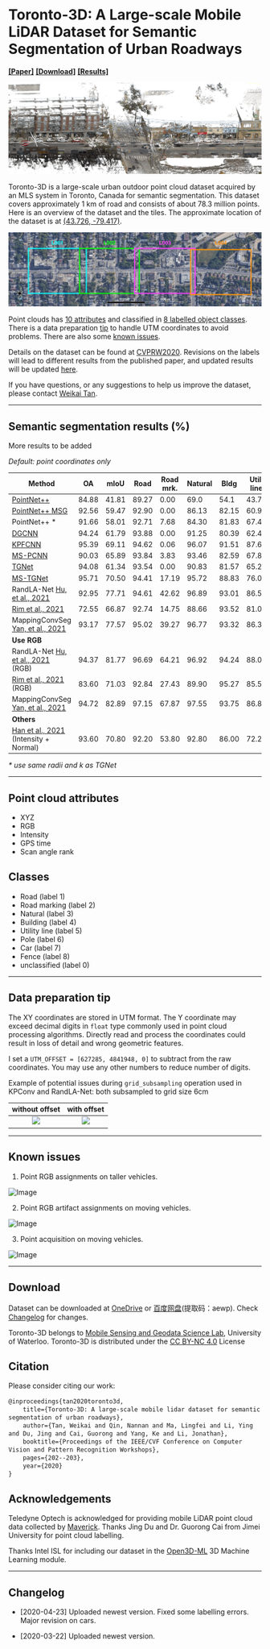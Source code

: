 # Toronto-3D: A Large-scale Mobile LiDAR Dataset for Semantic Segmentation of Urban Roadways

[**[Paper]**](https://openaccess.thecvf.com/content_CVPRW_2020/html/w11/Tan_Toronto-3D_A_Large-Scale_Mobile_LiDAR_Dataset_for_Semantic_Segmentation_of_CVPRW_2020_paper.html) [**[Download]**](#download) [**[Results]**](#results)

![Image](Screenshots/Sample_RGB.png)


Toronto-3D is a large-scale urban outdoor point cloud dataset acquired by an MLS system in Toronto, Canada for semantic segmentation. This dataset covers approximately 1 km of road and consists of about 78.3 million points. Here is an overview of the dataset and the tiles. The approximate location of the dataset is at [(43.726, -79.417)](https://goo.gl/maps/g6mXjzVfw9pKbL546).

![Image](Screenshots/Overview.png)

Point clouds has [10 attributes](#attributes) and classified in [8 labelled object classes](#classes). There is a data preparation [tip](#tip) to handle UTM coordinates to avoid problems. There are also some [known issues](#issues).

Details on the dataset can be found at [CVPRW2020](http://openaccess.thecvf.com/content_CVPRW_2020/html/w11/Tan_Toronto-3D_A_Large-Scale_Mobile_LiDAR_Dataset_for_Semantic_Segmentation_of_CVPRW_2020_paper.html). Revisions on the labels will lead to different results from the published paper, and updated results will be updated [here](#results).

If you have questions, or any suggestions to help us improve the dataset, please contact [Weikai Tan](mailto:weikai.tan@uwaterloo.ca).

---
## <a name="results"></a> Semantic segmentation results (%)

More results to be added

*Default: point coordinates only*


| Method          | OA     | mIoU   | Road   | Road mrk. | Natural | Bldg | Util. line | Pole   | Car    | Fence  |
|------------------|--------|--------|--------|----------|---------|----------|-----------|--------|--------|--------|
| [PointNet++](https://github.com/charlesq34/pointnet2/blob/42926632a3c33461aebfbee2d829098b30a23aaa/models/pointnet2_sem_seg.py#L18)       | 84.88 | 41.81 | 89.27 | 0.00    | 69.0 | 54.1 | 43.7 | 23.3 | 52.0 | 3.0  |
| [PointNet++ MSG](https://github.com/charlesq34/pointnet2/blob/42926632a3c33461aebfbee2d829098b30a23aaa/models/pointnet2_cls_msg.py#L17) | 92.56 | 59.47 | 92.90 | 0.00    | 86.13  | 82.15   | 60.96    | 62.81 | 76.41 | 14.43 |
| PointNet++ *     | 91.66 | 58.01 | 92.71 | 7.68    | 84.30  | 81.83   | 67.44    | 63.30 | 60.92 | 5.92  |
| [DGCNN](https://github.com/WangYueFt/dgcnn/blob/20fdb459ca5d10fe8aba1d296e66340f65990b85/tensorflow/sem_seg/model.py#L20)  | 94.24 | 61.79 | 93.88 | 0.00 | 91.25 | 80.39 | 62.40 | 62.32 | 88.26 | 15.81 |
| [KPFCNN](https://github.com/HuguesTHOMAS/KPConv/blob/132fdc628fb4850548e931c8b02c6325e7cac85e/training_NPM3D.py#L49)           | 95.39 | 69.11 | 94.62 | 0.06    | 96.07  | 91.51   | 87.68    | 81.56 | 85.66 | 15.72 |
| [MS-PCNN](https://doi.org/10.1109/TITS.2019.2961060) | 90.03 | 65.89 | 93.84 | 3.83 | 93.46 | 82.59 | 67.80 | 71.95 | 91.12 | 22.50 |
| [TGNet](https://doi.org/10.1109/TGRS.2019.2958517) | 94.08 | 61.34 | 93.54 | 0.00    | 90.83  | 81.57   | 65.26    | 62.98 | 88.73 | 7.85  |
| [MS-TGNet](https://openaccess.thecvf.com/content_CVPRW_2020/html/w11/Tan_Toronto-3D_A_Large-Scale_Mobile_LiDAR_Dataset_for_Semantic_Segmentation_of_CVPRW_2020_paper.html)  | 95.71 | 70.50 | 94.41 | 17.19   | 95.72  | 88.83   | 76.01    | 73.97 | 94.24 | 23.64 |
| RandLA-Net [Hu, et al., 2021](https://doi.org/10.1109/TPAMI.2021.3083288) | 92.95 | 77.71 | 94.61 | 42.62 | 96.89 | 93.01 | 86.51 | 78.07 | 92.85 | 37.12 |
| [Rim et al., 2021](https://doi.org/10.3390/rs13163121) | 72.55 | 66.87 | 92.74 | 14.75 | 88.66 | 93.52 | 81.03 | 67.71 | 39.65 | 56.90 |
| MappingConvSeg [Yan, et al., 2021](https://doi.org/10.1109/LGRS.2021.3107006) | 93.17 | 77.57 | 95.02 | 39.27 | 96.77 | 93.32 | 86.37 | 79.11 | 89.81 | 40.89 |
| **Use RGB**
| RandLA-Net [Hu, et al., 2021](https://doi.org/10.1109/TPAMI.2021.3083288) (RGB)| 94.37 | 81.77 | 96.69 | 64.21 | 96.92 | 94.24 | 88.06 | 77.84 | 93.37 | 42.86 |
| [Rim et al., 2021](https://doi.org/10.3390/rs13163121) (RGB) | 83.60 | 71.03 | 92.84 | 27.43 | 89.90 | 95.27 | 85.59 | 74.50 | 44.41 | 58.30 |
| MappingConvSeg [Yan, et al., 2021](https://doi.org/10.1109/LGRS.2021.3107006) | 94.72 | 82.89 | 97.15 | 67.87 | 97.55 | 93.75 | 86.88 | 82.12 | 93.72 | 44.11 |
| **Others**
| [Han et al., 2021](https://doi.org/10.1016/j.isprsjprs.2021.03.001) (Intensity + Normal) | 93.60 | 70.80 | 92.20 | 53.80 | 92.80 | 86.00 | 72.20 | 72.50 | 75.70 | 21.20 |


*\* use same radii and k as TGNet*




---
## <a name="attributes"></a> Point cloud attributes 
* XYZ
* RGB
* Intensity
* GPS time
* Scan angle rank

## <a name="classes"></a> Classes 
* Road (label 1) 
* Road marking (label 2)
* Natural (label 3)
* Building (label 4)
* Utility line (label 5)
* Pole (label 6)
* Car (label 7)
* Fence (label 8)
* unclassified (label 0)

---
## <a name="tip"></a> Data preparation tip
The XY coordinates are stored in UTM format. The Y coordinate may exceed decimal digits in `float` type commonly used in point cloud processing algorithms. Directly read and process the coordinates could result in loss of detail and wrong geometric features.

I set a `UTM_OFFSET = [627285, 4841948, 0]` to subtract from the raw coordinates. You may use any other numbers to reduce number of digits.

Example of potential issues during `grid_subsampling` operation used in KPConv and RandLA-Net: both subsampled to grid size 6cm

| without offset | with offset |
|:--------------:|:-----------:|
| ![](Screenshots/without_offset.png) | ![](Screenshots/with_offset.png) |

---
## <a name="issues"></a> Known issues 

1. Point RGB assignments on taller vehicles.

![Image](Screenshots/Issue_1.png)

2. Point RGB artifact assignments on moving vehicles.

![Image](Screenshots/Issue_2.png)

3. Point acquisition on moving vehicles.

![Image](Screenshots/Issue_3.png)


---
## <a name="download"></a> Download

Dataset can be downloaded at [OneDrive](https://1drv.ms/u/s!Amlc6yZnF87psX6hKS8VOQllVvj4?e=yWhrYX) or [百度网盘](https://pan.baidu.com/s/16FVZqPU-I56rFRrGWoaxXA)(提取码：aewp).
Check [Changelog](#changelog) for changes.

Toronto-3D belongs to [Mobile Sensing and Geodata Science Lab](https://uwaterloo.ca/mobile-sensing/), University of Waterloo. Toronto-3D is distributed under the [CC BY-NC 4.0](https://creativecommons.org/licenses/by-nc/4.0/) License
## Citation

Please consider citing our work:

    @inproceedings{tan2020toronto3d,
        title={Toronto-3D: A large-scale mobile lidar dataset for semantic segmentation of urban roadways},
        author={Tan, Weikai and Qin, Nannan and Ma, Lingfei and Li, Ying and Du, Jing and Cai, Guorong and Yang, Ke and Li, Jonathan},
        booktitle={Proceedings of the IEEE/CVF Conference on Computer Vision and Pattern Recognition Workshops},
        pages={202--203},
        year={2020}
    }

## Acknowledgements

Teledyne Optech is acknowledged for providing mobile LiDAR point cloud data collected by [Maverick](https://www.teledyneoptech.com/en/products/mobile-survey/maverick/). Thanks Jing Du and Dr. Guorong Cai from Jimei University for point cloud labelling.

Thanks Intel ISL for including our dataset in the [Open3D-ML](https://github.com/intel-isl/Open3D-ML) 3D Machine Learning module.

---
## <a name="changelog"></a> Changelog 

* [2020-04-23] Uploaded newest version. Fixed some labelling errors. Major revision on cars.

* [2020-03-22] Uploaded newest version.